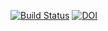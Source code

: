 [![Build Status](https://travis-ci.org/neutrons/RefRed.svg?branch=master)](https://travis-ci.org/neutrons/RefRed)
[![DOI](https://zenodo.org/badge/39512610.svg)](https://zenodo.org/badge/latestdoi/39512610)



